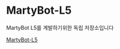 # MartyBot-L5
MartyBot L5를 계발하기위한 독립 저장소입니다


[MartyBot-L5](https://urobot2011.github.io/MartyBot-L5/)
